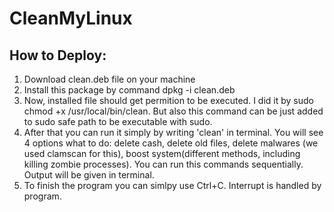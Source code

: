 # CleanMyLinux

## How to Deploy:
1) Download clean.deb file on your machine
2) Install this package by command dpkg -i clean.deb
3) Now, installed file should get permition to be executed. I did it by sudo chmod +x /usr/local/bin/clean. But also this command can be just added to 
sudo safe path to be executable with sudo. 
4) After that you can run it simply by writing 'clean' in terminal. You will see 4 options what to do: delete cash, delete old files, delete malwares
(we used  clamscan for this), boost system(different methods, including killing zombie processes). You can run this commands sequentially. Output will be given in
terminal.
5) To finish the program you can simlpy use Ctrl+C. Interrupt is handled by program.
